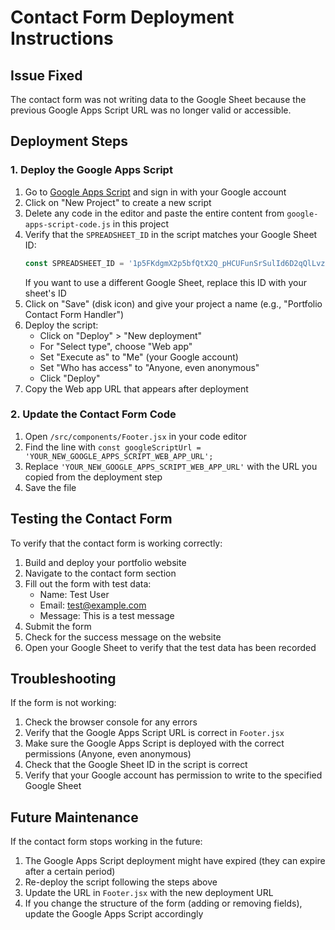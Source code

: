 # Contact Form Deployment Instructions

## Issue Fixed
The contact form was not writing data to the Google Sheet because the previous Google Apps Script URL was no longer valid or accessible.

## Deployment Steps

### 1. Deploy the Google Apps Script
1. Go to [Google Apps Script](https://script.google.com) and sign in with your Google account
2. Click on "New Project" to create a new script
3. Delete any code in the editor and paste the entire content from `google-apps-script-code.js` in this project
4. Verify that the `SPREADSHEET_ID` in the script matches your Google Sheet ID:
   ```javascript
   const SPREADSHEET_ID = '1p5FKdgmX2p5bfQtX2Q_pHCUFunSrSulId6D2qQlLvzg';
   ```
   If you want to use a different Google Sheet, replace this ID with your sheet's ID
5. Click on "Save" (disk icon) and give your project a name (e.g., "Portfolio Contact Form Handler")
6. Deploy the script:
   - Click on "Deploy" > "New deployment"
   - For "Select type", choose "Web app"
   - Set "Execute as" to "Me" (your Google account)
   - Set "Who has access" to "Anyone, even anonymous"
   - Click "Deploy"
7. Copy the Web app URL that appears after deployment

### 2. Update the Contact Form Code
1. Open `/src/components/Footer.jsx` in your code editor
2. Find the line with `const googleScriptUrl = 'YOUR_NEW_GOOGLE_APPS_SCRIPT_WEB_APP_URL';`
3. Replace `'YOUR_NEW_GOOGLE_APPS_SCRIPT_WEB_APP_URL'` with the URL you copied from the deployment step
4. Save the file

## Testing the Contact Form

To verify that the contact form is working correctly:

1. Build and deploy your portfolio website
2. Navigate to the contact form section
3. Fill out the form with test data:
   - Name: Test User
   - Email: test@example.com
   - Message: This is a test message
4. Submit the form
5. Check for the success message on the website
6. Open your Google Sheet to verify that the test data has been recorded

## Troubleshooting

If the form is not working:

1. Check the browser console for any errors
2. Verify that the Google Apps Script URL is correct in `Footer.jsx`
3. Make sure the Google Apps Script is deployed with the correct permissions (Anyone, even anonymous)
4. Check that the Google Sheet ID in the script is correct
5. Verify that your Google account has permission to write to the specified Google Sheet

## Future Maintenance

If the contact form stops working in the future:

1. The Google Apps Script deployment might have expired (they can expire after a certain period)
2. Re-deploy the script following the steps above
3. Update the URL in `Footer.jsx` with the new deployment URL
4. If you change the structure of the form (adding or removing fields), update the Google Apps Script accordingly